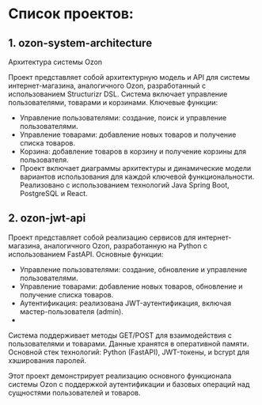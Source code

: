 # Список проектов:
## 1. ozon-system-architecture
Архитектура системы Ozon

Проект представляет собой архитектурную модель и API для системы интернет-магазина, аналогичного Ozon, разработанный с использованием Structurizr DSL. Система включает управление пользователями, товарами и корзинами. Ключевые функции:

- Управление пользователями: создание, поиск и управление пользователями.
- Управление товарами: добавление новых товаров и получение списка товаров.
- Корзина: добавление товаров в корзину и получение корзины для пользователя.
- Проект включает диаграммы архитектуры и динамические модели вариантов использования для каждой ключевой функциональности. Реализовано с использованием технологий Java Spring Boot, PostgreSQL и React.

## 2. ozon-jwt-api
   
Проект представляет собой реализацию сервисов для интернет-магазина, аналогичного Ozon, разработанную на Python с использованием FastAPI. Основные функции:

- Управление пользователями: создание, обновление и управление пользователями.
- Управление товарами: добавление новых товаров, обновление и получение списка товаров.
- Аутентификация: реализована JWT-аутентификация, включая мастер-пользователя (admin).
- 
Система поддерживает методы GET/POST для взаимодействия с пользователями и товарами. Данные хранятся в оперативной памяти. Основной стек технологий: Python (FastAPI), JWT-токены, и bcrypt для хэширования паролей.

Этот проект демонстрирует реализацию основного функционала системы Ozon с поддержкой аутентификации и базовых операций над сущностями пользователей и товаров.







